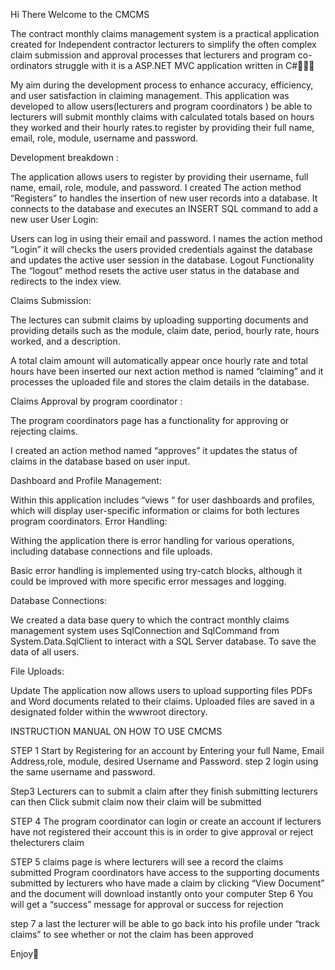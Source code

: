 Hi There Welcome to the CMCMS

The contract monthly claims management system is a practical application created for Independent contractor lecturers to simplify the often complex claim submission and approval processes that lecturers and program co-ordinators struggle with it is a ASP.NET MVC application written in C#👩🏾‍💻

My aim during the development process to enhance accuracy, efficiency, and user satisfaction in claiming management. This application was developed to allow users(lecturers and program coordinators ) be able to lecturers will submit monthly claims with calculated totals based on hours they worked and their hourly rates.to register by providing their full name, email, role, module, username and password.

Development breakdown :

The application allows users to register by providing their username, full name, email, role, module, and password. I created The action method “Registers” to handles the insertion of new user records into a database. It connects to the database and executes an INSERT SQL command to add a new user User Login:

Users can log in using their email and password. I names the action method “Login” it will checks the users provided credentials against the database and updates the active user session in the database. Logout Functionality The “logout” method resets the active user status in the database and redirects to the index view.

Claims Submission:

The lectures can submit claims by uploading supporting documents and providing details such as the module, claim date, period, hourly rate, hours worked, and a description.

A total claim amount will automatically appear once hourly rate and total hours have been inserted our next action method is named “claiming” and it processes the uploaded file and stores the claim details in the database.

Claims Approval by program coordinator :

The program coordinators page has a functionality for approving or rejecting claims.

I created an action method named “approves” it updates the status of claims in the database based on user input.

Dashboard and Profile Management:

Within this application includes “views “ for user dashboards and profiles, which will display user-specific information or claims for both lectures program coordinators. Error Handling:

Withing the application there is error handling for various operations, including database connections and file uploads.

Basic error handling is implemented using try-catch blocks, although it could be improved with more specific error messages and logging.

Database Connections:

We created a data base query to which the contract monthly claims management system uses SqlConnection and SqlCommand from System.Data.SqlClient to interact with a SQL Server database. To save the data of all users.

File Uploads:

Update The application now allows users to upload supporting files PDFs and Word documents related to their claims. Uploaded files are saved in a designated folder within the wwwroot directory.

INSTRUCTION MANUAL ON HOW TO USE CMCMS

STEP 1 Start by Registering for an account by Entering your full Name, Email Address,role, module, desired Username and Password. step 2
login using the same username and password.

Step3 Lecturers can to submit a claim after they finish submitting lecturers can then Click submit claim now their claim will be submitted 

STEP 4 The program coordinator can login or create an account if lecturers have not registered their account this is in order to give approval or reject thelecturers claim

STEP 5 claims page is where lecturers will see a record the claims submitted
Program coordinators have access to the supporting documents submitted by lecturers who have made a claim by clicking “View Document” and the document will download instantly onto your computer Step 6 You will get a “success” message for approval or success for rejection

step 7 a last the lecturer will be able to go back into his profile under “track claims” to see whether or not the claim has been approved

Enjoy🌸

